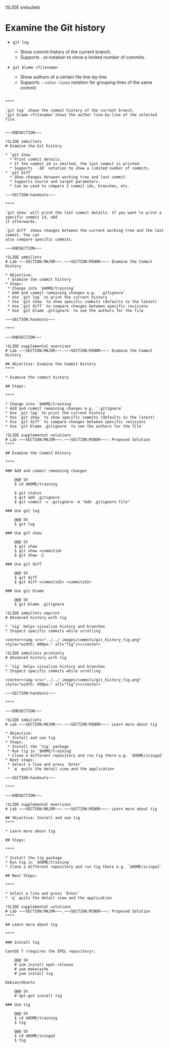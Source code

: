 !SLIDE smbullets
# Examine the Git history

* `git log`
  * Show commit history of the current branch.
  * Supports `-10` notation to show a limited number of commits.

* `git blame <filename>`
  * Show authors of a certain file line-by-line
  * Supports `--color-lines` notation for grouping lines of the same commit.

~~~SECTION:handouts~~~

****

`git log` shows the commit history of the current branch.
`git blame <filename>`shows the author line-by-line of the selected file.


~~~ENDSECTION~~~

!SLIDE smbullets
# Examine the Git history

* `git show`
  * Print commit details.
  * If the commit id is omitted, the last commit is printed.
  * Supports `-10` notation to show a limited number of commits.
* `git diff`
  * Show changes between working tree and last commit.
  * Supports source and target parameters.
  * Can be used to compare 2 commit ids, branches, etc.

~~~SECTION:handouts~~~

****

`git show` will print the last commit details. If you want to print a specific commit id, add
it afterwards.

`git diff` shows changes between the current working tree and the last commit. You can
also compare specific commits.

~~~ENDSECTION~~~

!SLIDE smbullets
# Lab ~~~SECTION:MAJOR~~~.~~~SECTION:MINOR~~~: Examine the Commit History

* Objective:
 * Examine the commit history
* Steps:
 * Change into `$HOME/training`
 * Add and commit remaining changes e.g. `.gitignore`
 * Use `git log` to print the current history
 * Use `git show` to show specific commits (defaults to the latest)
 * Use `git diff` to compare changes between specific revisions
 * Use `git blame .gitignore` to see the authors for the file

~~~SECTION:handouts~~~

****

~~~ENDSECTION~~~

!SLIDE supplemental exercises
# Lab ~~~SECTION:MAJOR~~~.~~~SECTION:MINOR~~~: Examine the Commit History

## Objective: Examine the Commit History
****

* Examine the commit history

## Steps:

****

* Change into `$HOME/training`
* Add and commit remaining changes e.g. `.gitignore`
* Use `git log` to print the current history
* Use `git show` to show specific commits (defaults to the latest)
* Use `git diff` to compare changes between specific revisions
* Use `git blame .gitignore` to see the authors for the file

!SLIDE supplemental solutions
# Lab ~~~SECTION:MAJOR~~~.~~~SECTION:MINOR~~~: Proposed Solution
****

## Examine the Commit History

****

### Add and commit remaining changes

    @@@ Sh
    $ cd $HOME/training

    $ git status
    $ git add .gitignore
    $ git commit -v .gitignore -m "Add .gitignore file"

### Use git log

    @@@ Sh
    $ git log

### Use git show

    @@@ Sh
    $ git show
    $ git show <commitid>
    $ git show -2

### Use git diff

    @@@ Sh
    $ git diff
    $ git diff <commitid1> <commitid2>

### Use git blame

    @@@ Sh
    $ git blame .gitignore

!SLIDE smbullets noprint
# Advanced history with tig

* `tig` helps visualize history and branches
* Inspect specific commits while scrolling

<center><img src="../../_images/commits/git_history_tig.png"  style="width: 800px;" alt="Tig"/></center>

!SLIDE smbullets printonly
# Advanced history with tig

* `tig` helps visualize history and branches
* Inspect specific commits while scrolling

<center><img src="../../_images/commits/git_history_tig.png"  style="width: 450px;" alt="Tig"/></center>

~~~SECTION:handouts~~~

****

~~~ENDSECTION~~~

!SLIDE smbullets
# Lab ~~~SECTION:MAJOR~~~.~~~SECTION:MINOR~~~: Learn more about tig

* Objective:
 * Install and use tig
* Steps:
 * Install the `tig` package
 * Run tig in `$HOME/training`
 * Clone a different repository and run tig there e.g. `$HOME/icinga2`
* Next steps:
 * Select a line and press `Enter`
 * `q` quits the detail view and the application

~~~SECTION:handouts~~~

****

~~~ENDSECTION~~~

!SLIDE supplemental exercises
# Lab ~~~SECTION:MAJOR~~~.~~~SECTION:MINOR~~~: Learn more about tig

## Objective: Install and use tig
****

* Learn more about tig

## Steps:

****

* Install the tig package
* Run tig in `$HOME/training`
* Clone a different repository and run tig there e.g. `$HOME/icinga2`

## Next Steps:

****

* Select a line and press `Enter`
* `q` quits the detail view and the application

!SLIDE supplemental solutions
# Lab ~~~SECTION:MAJOR~~~.~~~SECTION:MINOR~~~: Proposed Solution
****

## Learn more about tig

****

### Install tig

CentOS 7 (requires the EPEL repository):

    @@@ Sh
    # yum install epel-release
    # yum makecache
    # yum install tig

Debian/Ubuntu

    @@@ Sh
    # apt-get install tig

### Use tig

    @@@ Sh
    $ cd $HOME/training
    $ tig

    @@@ Sh
    $ cd $HOME/icinga2
    $ tig
